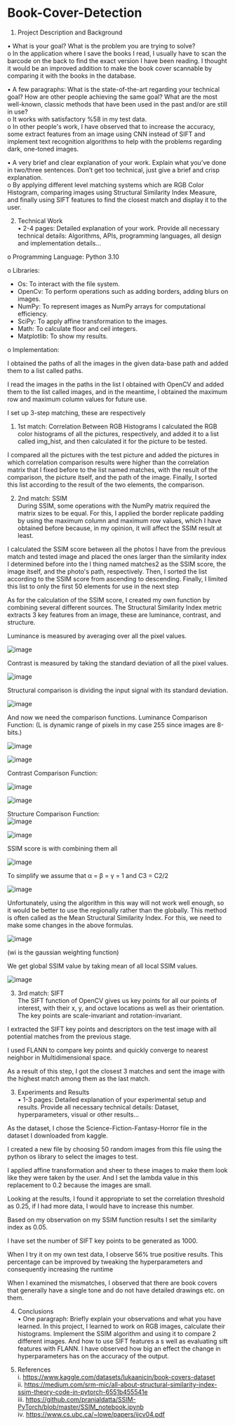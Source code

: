 # Book-Cover-Detection<br />

1.	Project Description and Background<br />

•	What is your goal? What is the problem you are trying to solve? <br />
o	In the application where I save the books I read, I usually have to scan the barcode on the back to find the exact version I have been reading.  I thought it would be an improved addition to make the book cover scannable by comparing it with the books in the database.<br />

•	A few paragraphs: What is the state-of-the-art regarding your technical goal? How are other people achieving the same goal? What are the most well-known, classic methods that have been used in the past and/or are still in use?<br />
o	It works with satisfactory %58 in my test data.<br />
o	In other people's work, I have observed that to increase the accuracy, some extract features from an image using CNN instead of SIFT and implement text recognition algorithms to help with the problems regarding dark, one-toned images.<br />

•	A very brief and clear explanation of your work. Explain what you’ve done in two/three sentences. Don’t get too technical, just give a brief and crisp explanation.<br />
o	By applying different level matching systems which are RGB Color Histogram, comparing images using Structural Similarity Index Measure, and finally using SIFT features to find the closest match and display it to the user.<br />


2.	Technical Work<br />
•	2-4 pages: Detailed explanation of your work. Provide all necessary technical details: Algorithms, APIs, programming languages, all design and implementation details…<br />

o	Programming Language: Python 3.10<br />

o	Libraries: <br />
-	Os: To interact with the file system.<br />
-	OpenCv: To perform operations such as adding borders, adding blurs on images.<br />
-	NumPy: To represent images as NumPy arrays for computational efficiency.<br />
-	SciPy: To apply affine transformation to the images.<br />
-	Math: To calculate floor and ceil integers.<br />
-	Matplotlib: To show my results.<br />

o	Implementation: <br />

I obtained the paths of all the images in the given data-base path and added them to a list called paths.<br />

I read the images in the paths in the list I obtained with OpenCV and added them to the list called images, and in the meantime, I obtained the maximum row and maximum column values for future use.<br />

I set up 3-step matching, these are respectively<br />

1.	1st match: Correlation Between RGB Histograms
I calculated the RGB color histograms of all the pictures, respectively, and added it to a list called img_hist, and then calculated it for the picture to be tested.<br />

I compared all the pictures with the test picture and added the pictures in which correlation comparison results were higher than the correlation matrix that I fixed before to the list named matches, with the result of the comparison, the picture itself, and the path of the image. Finally, I sorted this list according to the result of the two elements, the comparison.<br />

2.	2nd match: SSIM<br />
During SSIM, some operations with the NumPy matrix required the matrix sizes to be equal. For this, I applied the border replicate padding by using the maximum column and maximum row values, which I have obtained before because, in my opinion, it will affect the SSIM result at least.<br />

I calculated the SSIM score between all the photos I have from the previous match and tested image and placed the ones larger than the similarity index I determined before into the l thing named matches2 as the SSIM score, the image itself, and the photo's path, respectively. Then, I sorted the list according to the SSIM score from ascending to descending. Finally, I limited this list to only the first 50 elements for use in the next step<br />

As for the calculation of the SSIM score, I created my own function by combining several different sources. The Structural Similarity Index metric extracts 3 key features from an image, these are luminance, contrast, and structure.<br />

Luminance is measured by averaging over all the pixel values.<br />
 
 ![image](https://user-images.githubusercontent.com/55497608/209398489-dcdbe0fc-d813-43f1-a075-54ce095c207c.png)<br />

Contrast is measured by taking the standard deviation of all the pixel values.<br />

![image](https://user-images.githubusercontent.com/55497608/209398478-8621ed86-5236-43c8-a36a-1147941bf007.png)<br />

Structural comparison is dividing the input signal with its standard deviation.<br />

![image](https://user-images.githubusercontent.com/55497608/209398457-da24c6b4-5c20-485b-b757-465469e1dc02.png)<br />

And now we need the comparison functions.
Luminance Comparison Function: (L is dynamic range of pixels in my case 255 since images are 8-bits.)<br />

![image](https://user-images.githubusercontent.com/55497608/209398428-8a1091c3-76ab-4635-8212-c37c1dace4a0.png)<br />

![image](https://user-images.githubusercontent.com/55497608/209398438-e685f183-e95c-4e33-925a-4fb615edf088.png)<br />

Contrast Comparison Function: <br />
 
![image](https://user-images.githubusercontent.com/55497608/209398411-89bdff49-d865-4c2a-9eea-1dd995af3e40.png)<br />

![image](https://user-images.githubusercontent.com/55497608/209398417-816c8639-4e33-4cd0-a37c-da77caf591ce.png)<br />

Structure Comparison Function:<br />
![image](https://user-images.githubusercontent.com/55497608/209398356-dde3d02f-066d-48b4-969d-554defd5140c.png)<br />

![image](https://user-images.githubusercontent.com/55497608/209398368-03387e57-f3ab-4fb5-bdac-1fbdced144ff.png)<br />

SSIM score is with combining them all<br />

![image](https://user-images.githubusercontent.com/55497608/209398391-caa13a2d-f71d-4c92-b6dd-6a6e7d8f6396.png)<br />
			
To simplify we assume that α = β = γ = 1 and C3 = C2/2<br />

![image](https://user-images.githubusercontent.com/55497608/209398349-4c517e54-7f59-421b-bc41-21dd5be950ef.png)<br />

Unfortunately, using the algorithm in this way will not work well enough, so it would be better to use the regionally rather than the globally. This method is often called as the Mean Structural Similarity Index. For this, we need to make some changes in the above formulas.<br />

![image](https://user-images.githubusercontent.com/55497608/209398330-23a4c6b3-c43a-4583-b755-d7f1b1d4b56f.png)<br />
 
(wi is the gaussian weighting function)<br />

We get global SSIM value by taking mean of all local SSIM values.<br />

![image](https://user-images.githubusercontent.com/55497608/209398313-57c0c5c3-a144-477c-bb4f-94f5aad28f5f.png)<br />
 
3.	3rd match: SIFT<br />
The SIFT function of OpenCV gives us key points for all our points of interest, with their x, y, and octave locations as well as their orientation. The key points are scale-invariant and rotation-invariant.<br />

I extracted the SIFT key points and descriptors on the test image with all potential matches from the previous stage. <br />

I used FLANN to compare key points and quickly converge to nearest neighbor in Multidimensional space.<br />

As a result of this step, I got the closest 3 matches and sent the image with the highest match among them as the last match.<br />


3.	Experiments and Results<br />
•	1-3 pages: Detailed explanation of your experimental setup and results. Provide all necessary technical details: Dataset, hyperparameters, visual or other results…<br />

As the dataset, I chose the Science-Fiction-Fantasy-Horror file in the dataset I downloaded from kaggle.<br />

I created a new file by choosing 50 random images from this file using the python os library to select the images to test.  <br />

I applied affine transformation and sheer to these images to make them look like they were taken by the user. And I set the lambda value in this replacement to 0.2 because the images are small.<br />

Looking at the results, I found it appropriate to set the correlation threshold as 0.25, if I had more data, I would have to increase this number.<br />

Based on my observation on my SSIM function results I set the similarity index as 0.05.<br />

I have set the number of SIFT key points to be generated as 1000.<br />

When I try it on my own test data, I observe 56% true positive results. This percentage can be improved by tweaking the hyperparameters and consequently increasing the runtime<br />

When I examined the mismatches, I observed that there are book covers that generally have a single tone and do not have detailed drawings etc. on them.<br />


4.	Conclusions<br />
•	One paragraph: Briefly explain your observations and what you have learned.
In this project, I learned to work on RGB images, calculate their histograms. Implement the SSIM algorithm and using it to compare 2 different images. And how to use SIFT features a s well as evaluating sift features with FLANN. I have observed how big an effect the change in hyperparameters has on the accuracy of the output.<br />


5.	References<br />
i.	https://www.kaggle.com/datasets/lukaanicin/book-covers-dataset<br />
ii.	https://medium.com/srm-mic/all-about-structural-similarity-index-ssim-theory-code-in-pytorch-6551b455541e<br />
iii.	https://github.com/pranjaldatta/SSIM-PyTorch/blob/master/SSIM_notebook.ipynb<br />
iv.	https://www.cs.ubc.ca/~lowe/papers/ijcv04.pdf<br />

